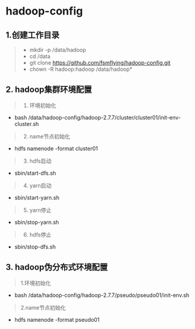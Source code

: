 # hadoop-config
## 1.创建工作目录
>  * mkdir -p /data/hadoop
>  * cd /data
>  * git clone https://github.com/fsmflying/hadoop-config.git
>  * chown -R hadoop:hadoop /data/hadoop*

## 2. hadoop集群环境配置
>  1. 环境初始化
   * bash /data/hadoop-config/hadoop-2.7.7/cluster/cluster01/init-env-cluster.sh
>  2. name节点初始化
   * hdfs namenode -format cluster01
>  3. hdfs启动
   * sbin/start-dfs.sh
>  4. yarn启动
   * sbin/start-yarn.sh
>  5. yarn停止
   * sbin/stop-yarn.sh
>  6. hdfs停止
   * sbin/stop-dfs.sh
   
## 3. hadoop伪分布式环境配置
>  1.环境初始化
   * bash /data/hadoop-config/hadoop-2.7.7/pseudo/pseudo01/init-env.sh
>  2.name节点初始化 
   * hdfs namenode -format pseudo01
   


